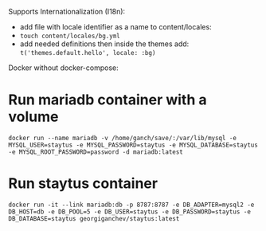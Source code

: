 Supports Internationalization (I18n):
 - add file with locale identifier as a name to content/locales:
 - `touch content/locales/bg.yml`
 - add needed definitions then inside the themes add: `t('themes.default.hello', locale: :bg)`

Docker without docker-compose:

# Run mariadb container with a volume
`docker run --name mariadb -v /home/ganch/save/:/var/lib/mysql -e MYSQL_USER=staytus -e MYSQL_PASSWORD=staytus -e MYSQL_DATABASE=staytus -e MYSQL_ROOT_PASSWORD=password -d mariadb:latest`

# Run staytus container
`docker run -it --link mariadb:db -p 8787:8787 -e DB_ADAPTER=mysql2 -e DB_HOST=db -e DB_POOL=5 -e DB_USER=staytus -e DB_PASSWORD=staytus -e DB_DATABASE=staytus georgiganchev/staytus:latest`
